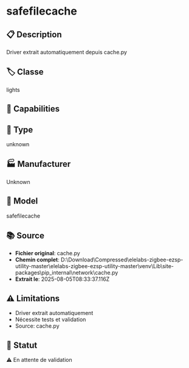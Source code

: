 # safefilecache

## 📋 Description
Driver extrait automatiquement depuis cache.py

## 🏷️ Classe
lights

## 🔧 Capabilities


## 📡 Type
unknown

## 🏭 Manufacturer
Unknown

## 📱 Model
safefilecache

## 📚 Source
- **Fichier original**: cache.py
- **Chemin complet**: D:\Download\Compressed\elelabs-zigbee-ezsp-utility-master\elelabs-zigbee-ezsp-utility-master\venv\Lib\site-packages\pip\_internal\network\cache.py
- **Extrait le**: 2025-08-05T08:33:37.116Z

## ⚠️ Limitations
- Driver extrait automatiquement
- Nécessite tests et validation
- Source: cache.py

## 🚀 Statut
⚠️ En attente de validation

